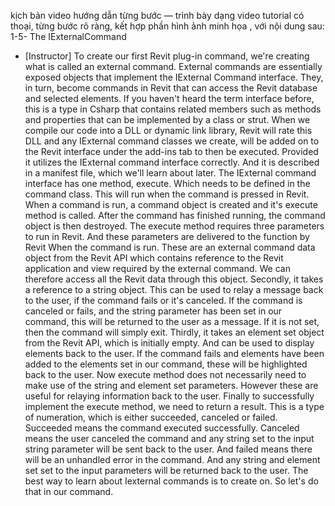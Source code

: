 kịch bản video hướng dẫn từng bước — trình bày dạng video tutorial có thoại, từng bước rõ ràng, kết hợp phần hình ảnh minh họa , với nội dung sau: 
1-5-
The IExternalCommand
- [Instructor] To create our first Revit plug-in command, we're creating what is called an external command. External commands are essentially exposed objects that implement the IExternal Command interface. They, in turn, become commands in Revit that can access the Revit database and selected elements. If you haven't heard the term interface before, this is a type in Csharp that contains related members such as methods and properties that can be implemented by a class or strut. When we compile our code into a DLL or dynamic link library, Revit will rate this DLL and any IExternal command classes we create, will be added on to the Revit interface under the add-ins tab to then be executed. Provided it utilizes the IExternal command interface correctly. And it is described in a manifest file, which we'll learn about later. The IExternal command interface has one method, execute. Which needs to be defined in the command class. This will run when the command is pressed in Revit. When a command is run, a command object is created and it's execute method is called. After the command has finished running, the command object is then destroyed. The execute method requires three parameters to run in Revit. And these parameters are delivered to the function by Revit When the command is run. These are an external command data object from the Revit API which contains reference to the Revit application and view required by the external command. We can therefore access all the Revit data through this object. Secondly, it takes a reference to a string object. This can be used to relay a message back to the user, if the command fails or it's canceled. If the command is canceled or fails, and the string parameter has been set in our command, this will be returned to the user as a message. If it is not set, then the command will simply exit. Thirdly, it takes an element set object from the Revit API, which is initially empty. And can be used to display elements back to the user. If the command fails and elements have been added to the elements set in our command, these will be highlighted back to the user. Now execute method does not necessarily need to make use of the string and element set parameters. However these are useful for relaying information back to the user. Finally to successfully implement the execute method, we need to return a result. This is a type of numeration, which is either succeeded, canceled or failed. Succeeded means the command executed successfully. Canceled means the user canceled the command and any string set to the input string parameter will be sent back to the user. And failed means there will be an unhandled error in the command. And any string and element set set to the input parameters will be returned back to the user. The best way to learn about Iexternal commands is to create on. So let's do that in our command.